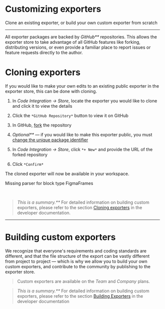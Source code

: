 
# Customizing exporters

Clone an existing exporter, or build your own custom exporter from scratch

---

All exporter packages are backed by _GitHub**_ repositories. This allows the exporter store to take advantage of all GitHub features like forking, distributing versions, or even provide a familiar place to report issues or feature requests directly to the author.

# Cloning exporters

If you would like to make your own edits to an existing public exporter in the exporter store, this can be done with cloning.

1. In *Code Integration → Store*, locate the exporter you would like to clone and click it to view the details

1. Click the `*GitHub Repository*` button to view it on GitHub

1. In GitHub, [fork](https://docs.github.com/en/get-started/quickstart/fork-a-repo) the repository

1. _Optional**_ — if you would like to make this exporter public, you must [change the unique package identifier](https://developers.supernova.io/building-exporters/cloning-exporters#changing-unique-identifier)

1. In *Code Integration → Store*, click `*+ New*` and provide the URL of the forked repository

1. Click `*Confirm*`

The cloned exporter will now be available in your workspace.



Missing parser for block type FigmaFrames

 

> _This is a summary.**_ For detailed information on building custom exporters, please refer to the section [Cloning exporters](https://developers.supernova.io/building-exporters/cloning-exporters) in the developer documentation.

---

# Building custom exporters

We recognize that everyone's requirements and coding standards are different, and that the file structure of the export can be vastly different from project to project — which is why we allow you to build your own custom exporters, and contribute to the community by publishing to the exporter store.

> Custom exporters are available on the *Team* and *Company* plans.

> _This is a summary.**_ For detailed information on building custom exporters, please refer to the section [Building Exporters](https://developers.supernova.io/building-exporters) in the developer documentation